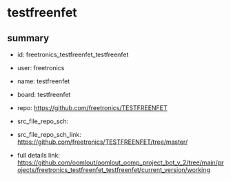 # testfreenfet
 
## summary 
* id: freetronics_testfreenfet_testfreenfet
* user: freetronics
* name: testfreenfet
* board: testfreenfet
* repo: https://github.com/freetronics/TESTFREENFET



* src_file_repo_sch: 
* src_file_repo_sch_link: https://github.com/freetronics/TESTFREENFET/tree/master/
* full details link: https://github.com/oomlout/oomlout_oomp_project_bot_v_2/tree/main/projects/freetronics_testfreenfet_testfreenfet/current_version/working  







